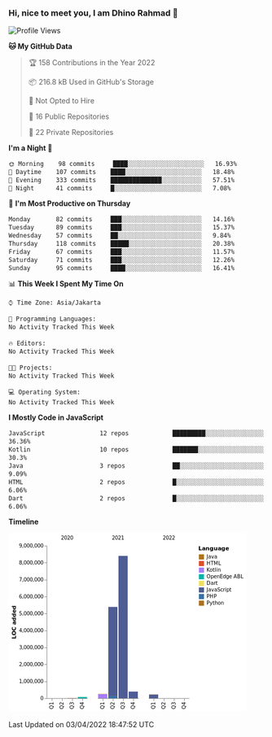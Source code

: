 ### Hi, nice to meet you, I am Dhino Rahmad 👋
<!--START_SECTION:waka-->
![Profile Views](http://img.shields.io/badge/Profile%20Views-0-blue)

**🐱 My GitHub Data** 

> 🏆 158 Contributions in the Year 2022
 > 
> 📦 216.8 kB Used in GitHub's Storage 
 > 
> 🚫 Not Opted to Hire
 > 
> 📜 16 Public Repositories 
 > 
> 🔑 22 Private Repositories  
 > 
**I'm a Night 🦉** 

```text
🌞 Morning    98 commits     ████░░░░░░░░░░░░░░░░░░░░░   16.93% 
🌆 Daytime    107 commits    ████░░░░░░░░░░░░░░░░░░░░░   18.48% 
🌃 Evening    333 commits    ██████████████░░░░░░░░░░░   57.51% 
🌙 Night      41 commits     █░░░░░░░░░░░░░░░░░░░░░░░░   7.08%

```
📅 **I'm Most Productive on Thursday** 

```text
Monday       82 commits     ███░░░░░░░░░░░░░░░░░░░░░░   14.16% 
Tuesday      89 commits     ███░░░░░░░░░░░░░░░░░░░░░░   15.37% 
Wednesday    57 commits     ██░░░░░░░░░░░░░░░░░░░░░░░   9.84% 
Thursday     118 commits    █████░░░░░░░░░░░░░░░░░░░░   20.38% 
Friday       67 commits     ███░░░░░░░░░░░░░░░░░░░░░░   11.57% 
Saturday     71 commits     ███░░░░░░░░░░░░░░░░░░░░░░   12.26% 
Sunday       95 commits     ████░░░░░░░░░░░░░░░░░░░░░   16.41%

```


📊 **This Week I Spent My Time On** 

```text
⌚︎ Time Zone: Asia/Jakarta

💬 Programming Languages: 
No Activity Tracked This Week

🔥 Editors: 
No Activity Tracked This Week

🐱‍💻 Projects: 
No Activity Tracked This Week

💻 Operating System: 
No Activity Tracked This Week

```

**I Mostly Code in JavaScript** 

```text
JavaScript               12 repos            █████████░░░░░░░░░░░░░░░░   36.36% 
Kotlin                   10 repos            ███████░░░░░░░░░░░░░░░░░░   30.3% 
Java                     3 repos             ██░░░░░░░░░░░░░░░░░░░░░░░   9.09% 
HTML                     2 repos             █░░░░░░░░░░░░░░░░░░░░░░░░   6.06% 
Dart                     2 repos             █░░░░░░░░░░░░░░░░░░░░░░░░   6.06%

```


**Timeline**

![Chart not found](https://raw.githubusercontent.com/Dhino12/Dhino12/master/charts/bar_graph.png) 


 Last Updated on 03/04/2022 18:47:52 UTC
<!--END_SECTION:waka-->
 
